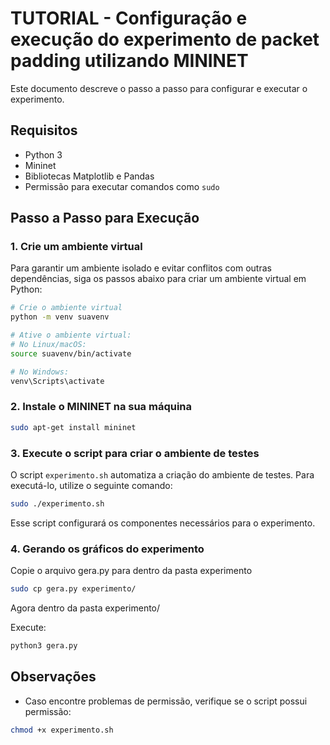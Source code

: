 # TUTORIAL - Configuração e execução do experimento de packet padding utilizando MININET

Este documento descreve o passo a passo para configurar e executar o experimento.

## Requisitos
- Python 3
- Mininet
- Bibliotecas Matplotlib e Pandas
- Permissão para executar comandos como `sudo`

## Passo a Passo para Execução

### 1. Crie um ambiente virtual
Para garantir um ambiente isolado e evitar conflitos com outras dependências, siga os passos abaixo para criar um ambiente virtual em Python:

```bash
# Crie o ambiente virtual
python -m venv suavenv

# Ative o ambiente virtual:
# No Linux/macOS:
source suavenv/bin/activate

# No Windows:
venv\Scripts\activate
```

### 2. Instale o MININET na sua máquina

```bash
sudo apt-get install mininet
```

### 3. Execute o script para criar o ambiente de testes
O script `experimento.sh` automatiza a criação do ambiente de testes. Para executá-lo, utilize o seguinte comando:

```bash
sudo ./experimento.sh
```

Esse script configurará os componentes necessários para o experimento.

### 4. Gerando os gráficos do experimento

Copie o arquivo gera.py para dentro da pasta experimento

```bash
sudo cp gera.py experimento/
```

Agora dentro da pasta experimento/

Execute:
```bash
python3 gera.py
```


## Observações
- Caso encontre problemas de permissão, verifique se o script possui permissão:

```bash
chmod +x experimento.sh
```

